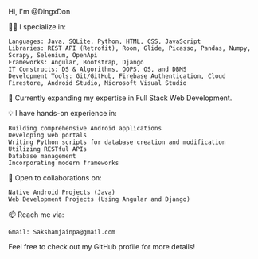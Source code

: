Hi, I'm @DingxDon

👨‍💻 I specialize in:

    Languages: Java, SQLite, Python, HTML, CSS, JavaScript
    Libraries: REST API (Retrofit), Room, Glide, Picasso, Pandas, Numpy, Scrapy, Selenium, OpenApi
    Frameworks: Angular, Bootstrap, Django
    IT Constructs: DS & Algorithms, OOPS, OS, and DBMS
    Development Tools: Git/GitHub, Firebase Authentication, Cloud Firestore, Android Studio, Microsoft Visual Studio

🌱 Currently expanding my expertise in Full Stack Web Development.

💡 I have hands-on experience in:

    Building comprehensive Android applications
    Developing web portals
    Writing Python scripts for database creation and modification
    Utilizing RESTful APIs
    Database management
    Incorporating modern frameworks

🤝 Open to collaborations on:

    Native Android Projects (Java)
    Web Development Projects (Using Angular and Django)

📫 Reach me via:

    Gmail: Sakshamjainpa@gmail.com

Feel free to check out my GitHub profile for more details!
